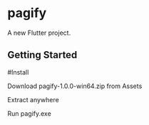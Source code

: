 # pagify

A new Flutter project.

## Getting Started

#Install

Download pagify-1.0.0-win64.zip from Assets

Extract anywhere

Run pagify.exe

